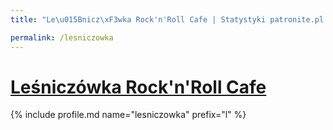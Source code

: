 ```yaml
---
title: "Le\u015Bnicz\xF3wka Rock'n'Roll Cafe | Statystyki patronite.pl | Patromierz"

permalink: /lesniczowka
---
```


# [Leśniczówka Rock'n'Roll Cafe](https://patronite.pl/lesniczowka)

{% include profile.md name="lesniczowka" prefix="l" %}

